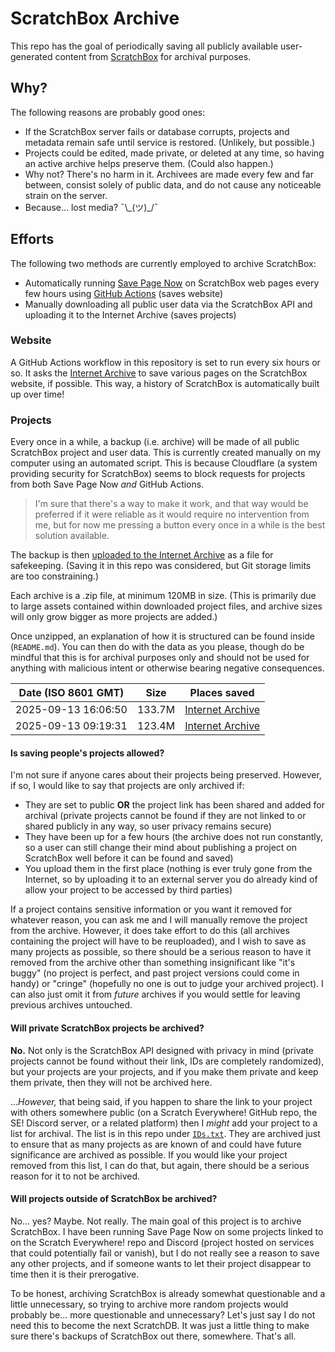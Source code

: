 # ScratchBox Archive

This repo has the goal of periodically saving all publicly available user-generated content from [ScratchBox](https://github.com/ScratchEverywhere/ScratchBox) for archival purposes.

## Why?

The following reasons are probably good ones:

* If the ScratchBox server fails or database corrupts, projects and metadata remain safe until service is restored. (Unlikely, but possible.)
* Projects could be edited, made private, or deleted at any time, so having an active archive helps preserve them. (Could also happen.)
* Why not? There's no harm in it. Archivees are made every few and far between, consist solely of public data, and do not cause any noticeable strain on the server.
* Because... lost media? ¯\\\_(ツ)\_/¯

## Efforts

The following two methods are currently employed to archive ScratchBox:

- Automatically running [Save Page Now](https://web.archive.org/save) on ScratchBox web pages every few hours using [GitHub Actions](https://github.com/OceanIsEndless/ScratchBoxArchive/actions) (saves website)
- Manually downloading all public user data via the ScratchBox API and uploading it to the Internet Archive (saves projects)

### Website

A GitHub Actions workflow in this repository is set to run every six hours or so. It asks the [Internet Archive](https://archive.org/) to save various pages on the ScratchBox website, if possible. This way, a history of ScratchBox is automatically built up over time!

### Projects

Every once in a while, a backup (i.e. archive) will be made of all public ScratchBox project and user data. This is currently created manually on my computer using an automated script. This is because Cloudflare (a system providing security for ScratchBox) seems to block requests for projects from both Save Page Now _and_ GitHub Actions.

> I'm sure that there's a way to make it work, and that way would be preferred if it were reliable as it would require no intervention from me, but for now me pressing a button every once in a while is the best solution available.

The backup is then [uploaded to the Internet Archive](https://archive.org/search?query=creator%3A%22ScratchBox%22&sort=-publicdate) as a file for safekeeping. (Saving it in this repo was considered, but Git storage limits are too constraining.)

Each archive is a .zip file, at minimum 120MB in size. (This is primarily due to large assets contained within downloaded project files, and archive sizes will only grow bigger as more projects are added.)

Once unzipped, an explanation of how it is structured can be found inside (`README.md`). You can then do with the data as you please, though do be mindful that this is for archival purposes only and should not be used for anything with malicious intent or otherwise bearing negative consequences.

| Date (ISO 8601 GMT) | Size   | Places saved                                                   |
|---------------------|--------|----------------------------------------------------------------|
| 2025-09-13 16:06:50 | 133.7M | [Internet Archive](https://archive.org/details/sba-1757779610) |
| 2025-09-13 09:19:31 | 123.4M | [Internet Archive](https://archive.org/details/sba-1757755171) |

#### Is saving people's projects allowed?

I'm not sure if anyone cares about their projects being preserved. However, if so, I would like to say that projects are only archived if:

* They are set to public **OR** the project link has been shared and added for archival (private projects cannot be found if they are not linked to or shared publicly in any way, so user privacy remains secure)
* They have been up for a few hours (the archive does not run constantly, so a user can still change their mind about publishing a project on ScratchBox well before it can be found and saved)
* You upload them in the first place (nothing is ever truly gone from the Internet, so by uploading it to an external server you do already kind of allow your project to be accessed by third parties)

If a project contains sensitive information or you want it removed for whatever reason, you can ask me and I will manually remove the project from the archive. However, it does take effort to do this (all archives containing the project will have to be reuploaded), and I wish to save as many projects as possible, so there should be a serious reason to have it removed from the archive other than something insignificant like "it's buggy" (no project is perfect, and past project versions could come in handy) or "cringe" (hopefully no one is out to judge your archived project). I can also just omit it from _future_ archives if you would settle for leaving previous archives untouched.

#### Will private ScratchBox projects be archived?

**No.** Not only is the ScratchBox API designed with privacy in mind (private projects cannot be found without their link, IDs are completely randomized), but your projects are your projects, and if you make them private and keep them private, then they will not be archived here.

..._However,_ that being said, if you happen to share the link to your project with others somewhere public (on a Scratch Everywhere! GitHub repo, the SE! Discord server, or a related platform) then I _might_ add your project to a list for archival. The list is in this repo under [`IDs.txt`](https://github.com/OceanIsEndless/ScratchBoxArchive/blob/main/IDs.txt). They are archived just to ensure that as many projects as are known of and could have future significance are archived as possible. If you would like your project removed from this list, I can do that, but again, there should be a serious reason for it to not be archived.

#### Will projects outside of ScratchBox be archived?

No... yes? Maybe. Not really. The main goal of this project is to archive ScratchBox. I have been running Save Page Now on some projects linked to on the Scratch Everywhere! repo and Discord (project hosted on services that could potentially fail or vanish), but I do not really see a reason to save any other projects, and if someone wants to let their project disappear to time then it is their prerogative.

To be honest, archiving ScratchBox is already somewhat questionable and a little unnecessary, so trying to archive more random projects would probably be... more questionable and unnecessary? Let's just say I do not need this to become the next ScratchDB. It was just a little thing to make sure there's backups of ScratchBox out there, somewhere. That's all.
